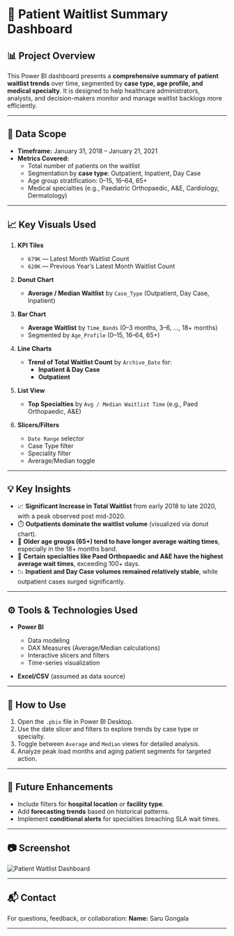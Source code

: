 # 🏥 Patient Waitlist Summary Dashboard

## 📊 Project Overview

This Power BI dashboard presents a **comprehensive summary of patient waitlist trends** over time, segmented by **case type, age profile, and medical specialty**. It is designed to help healthcare administrators, analysts, and decision-makers monitor and manage waitlist backlogs more efficiently.

---

## 📁 Data Scope

- **Timeframe:** January 31, 2018 – January 21, 2021
- **Metrics Covered:**
  - Total number of patients on the waitlist
  - Segmentation by **case type**: Outpatient, Inpatient, Day Case
  - Age group stratification: 0–15, 16–64, 65+
  - Medical specialties (e.g., Paediatric Orthopaedic, A&E, Cardiology, Dermatology)

---

## 📈 Key Visuals Used

1. **KPI Tiles**
   - `679K` — Latest Month Waitlist Count
   - `620K` — Previous Year’s Latest Month Waitlist Count

2. **Donut Chart**
   - **Average / Median Waitlist** by `Case_Type` (Outpatient, Day Case, Inpatient)

3. **Bar Chart**
   - **Average Waitlist** by `Time_Bands` (0–3 months, 3–6, ..., 18+ months)
   - Segmented by `Age_Profile` (0–15, 16–64, 65+)

4. **Line Charts**
   - **Trend of Total Waitlist Count** by `Archive_Date` for:
     - **Inpatient & Day Case**
     - **Outpatient**
  
5. **List View**
   - **Top Specialties** by `Avg / Median Waitlist Time` (e.g., Paed Orthopaedic, A&E)

6. **Slicers/Filters**
   - `Date Range` selector
   - Case Type filter
   - Speciality filter
   - Average/Median toggle

---

## 💡 Key Insights

- 📈 **Significant Increase in Total Waitlist** from early 2018 to late 2020, with a peak observed post mid-2020.
- ⏱️ **Outpatients dominate the waitlist volume** (visualized via donut chart).
- 👵 **Older age groups (65+) tend to have longer average waiting times**, especially in the 18+ months band.
- 🏥 **Certain specialties like Paed Orthopaedic and A&E have the highest average wait times**, exceeding 100+ days.
- 📉 **Inpatient and Day Case volumes remained relatively stable**, while outpatient cases surged significantly.

---

## ⚙️ Tools & Technologies Used

- **Power BI**
  - Data modeling
  - DAX Measures (Average/Median calculations)
  - Interactive slicers and filters
  - Time-series visualization

- **Excel/CSV** (assumed as data source)

---

## 🚀 How to Use

1. Open the `.pbix` file in Power BI Desktop.
2. Use the date slicer and filters to explore trends by case type or specialty.
3. Toggle between `Average` and `Median` views for detailed analysis.
4. Analyze peak load months and aging patient segments for targeted action.

---

## 📌 Future Enhancements

- Include filters for **hospital location** or **facility type**.
- Add **forecasting trends** based on historical patterns.
- Implement **conditional alerts** for specialties breaching SLA wait times.

---

## 📷 Screenshot

![Patient Waitlist Dashboard](./2ca8845b-dbea-4aa6-87d3-469dff509fd3.png)

---

## 📬 Contact

For questions, feedback, or collaboration:
**Name:** Saru Gongala  

---

